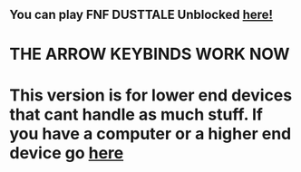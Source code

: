 ## You can play FNF DUSTTALE Unblocked [here!](https://superteamxp.github.io/FNF-DUSTTALE-Web-Low-End-Device/)
# THE ARROW KEYBINDS WORK NOW
# This version is for lower end devices that cant handle as much stuff. If you have a computer or a higher end device go [here](https://github.com/SuperTeamXP/FNF-DUSTTALE-Web-High-End-Device)
